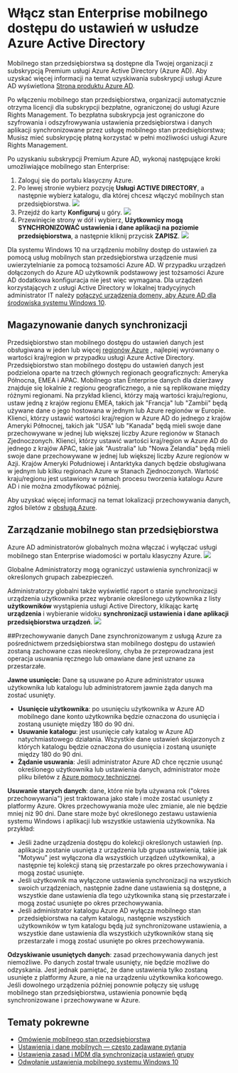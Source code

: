 <properties
    pageTitle="Włącz stan Enterprise mobilnego dostępu do ustawień w usłudze Azure Active Directory | Microsoft Azure"
    description="Często zadawane pytania dotyczące mobilnego stan Enterprise ustawień na urządzenia z systemem Windows. Mobilny stan przedsiębiorstwa umożliwia użytkownikom korzystanie z obsługi ujednolicony przez urządzenia z systemem Windows i skraca czas potrzebny do konfigurowania nowego urządzenia."
    services="active-directory"
    keywords="Stan Enterprise mobilnych, chmurze systemu windows, jak włączyć mobilnych stan przedsiębiorstwa"
    documentationCenter=""
    authors="femila"
    manager="swadhwa"
    editor="curtand"/>

<tags
    ms.service="active-directory"  
    ms.workload="identity"
    ms.tgt_pltfrm="na"
    ms.devlang="na"
    ms.topic="article"
    ms.date="09/27/2016"
    ms.author="femila"/>



# <a name="enable-enterprise-state-roaming-in-azure-active-directory"></a>Włącz stan Enterprise mobilnego dostępu do ustawień w usłudze Azure Active Directory

Mobilnego stan przedsiębiorstwa są dostępne dla Twojej organizacji z subskrypcją Premium usługi Azure Active Directory (Azure AD). Aby uzyskać więcej informacji na temat uzyskiwania subskrypcji usługi Azure AD wyświetlona [Strona produktu Azure AD](https://azure.microsoft.com/services/active-directory).

Po włączeniu mobilnego stan przedsiębiorstwa, organizacji automatycznie otrzyma licencji dla subskrypcji bezpłatne, ograniczonej do usługi Azure Rights Management. To bezpłatna subskrypcja jest ograniczone do szyfrowania i odszyfrowywania ustawienia przedsiębiorstwa i danych aplikacji synchronizowane przez usługę mobilnego stan przedsiębiorstwa; Musisz mieć subskrypcję płatną korzystać w pełni możliwości usługi Azure Rights Management.

Po uzyskaniu subskrypcji Premium Azure AD, wykonaj następujące kroki umożliwiające mobilnego stan Enterprise:

1. Zaloguj się do portalu klasyczny Azure.
2. Po lewej stronie wybierz pozycję **Usługi ACTIVE DIRECTORY**, a następnie wybierz katalogu, dla której chcesz włączyć mobilnych stan przedsiębiorstwa.
![](./media/active-directory-enterprise-state-roaming/active-directory-enterprise-state-roaming.png)
3. Przejdź do karty **Konfiguruj** u góry.
![](./media/active-directory-enterprise-state-roaming/active-directory-enterprise-state-roaming-configure.png)
4.  Przewinięcie strony w dół i wybierz, **Użytkownicy mogą SYNCHRONIZOWAĆ ustawienia i dane aplikacji na poziomie przedsiębiorstwa**, a następnie kliknij przycisk **ZAPISZ**.
![](./media/active-directory-enterprise-state-roaming/active-directory-enterprise-state-roaming-select-all-sync-settings.png)

Dla systemu Windows 10 na urządzeniu mobilny dostęp do ustawień za pomocą usług mobilnych stan przedsiębiorstwa urządzenie musi uwierzytelnianie za pomocą tożsamości Azure AD. W przypadku urządzeń dołączonych do Azure AD użytkownik podstawowy jest tożsamości Azure AD dodatkowa konfiguracja nie jest więc wymagana. Dla urządzeń korzystających z usługi Active Directory w lokalnej tradycyjnych administrator IT należy [połączyć urządzenia domeny, aby Azure AD dla środowiska systemu Windows 10](active-directory-azureadjoin-devices-group-policy.md).

## <a name="sync-data-storage"></a>Magazynowanie danych synchronizacji
Przedsiębiorstwo stan mobilnego dostępu do ustawień danych jest obsługiwana w jeden lub więcej [regionów Azure](https://azure.microsoft.com/regions/ ) , najlepiej wyrównany o wartości kraj/region w przypadku usługi Azure Active Directory. Przedsiębiorstwo stan mobilnego dostępu do ustawień danych jest podzielona oparte na trzech głównych regionach geograficznych: Ameryka Północna, EMEA i APAC. Mobilnego stan Enterprise danych dla dzierżawy znajduje się lokalnie z regionu geograficznego, a nie są replikowane między różnymi regionami.  Na przykład klienci, którzy mają wartości kraju/regionu, ustaw jedną z krajów regionu EMEA, takich jak "Francja" lub "Zambii" będą używane dane o jego hostowana w jednym lub Azure regionów w Europie.  Klienci, którzy ustawić wartości kraj/region w Azure AD do jednego z krajów Ameryki Północnej, takich jak "USA" lub "Kanada" będą mieli swoje dane przechowywane w jednej lub większej liczby Azure regionów w Stanach Zjednoczonych.  Klienci, którzy ustawić wartości kraj/region w Azure AD do jednego z krajów APAC, takie jak "Australia" lub "Nowa Zelandia" będą mieli swoje dane przechowywane w jednej lub większej liczby Azure regionów w Azji.  Krajów Ameryki Południowej i Antarktyka danych będzie obsługiwana w jednym lub kilku regionach Azure w Stanach Zjednoczonych.  Wartość kraju/regionu jest ustawiony w ramach procesu tworzenia katalogu Azure AD i nie można zmodyfikować później. 

Aby uzyskać więcej informacji na temat lokalizacji przechowywania danych, zgłoś biletów z [obsługą Azure](https://azure.microsoft.com/support/options/).

## <a name="manage-enterprise-state-roaming"></a>Zarządzanie mobilnego stan przedsiębiorstwa
Azure AD administratorów globalnych można włączać i wyłączać usługi mobilnego stan Enterprise wiadomości w portalu klasyczny Azure.
![](./media/active-directory-enterprise-state-roaming/active-directory-enterprise-state-roaming-manage.png)

Globalne Administratorzy mogą ograniczyć ustawienia synchronizacji w określonych grupach zabezpieczeń.

Administratorzy globalni także wyświetlić raport o stanie synchronizacji urządzenia użytkownika przez wybranie określonego użytkownika z listy **użytkowników** wystąpienia usługi Active Directory, klikając kartę **urządzenia** i wybieranie widoku **synchronizacji ustawienia i dane aplikacji przedsiębiorstwa urządzeń**.
![](./media/active-directory-enterprise-state-roaming/active-directory-enterprise-state-roaming-device-sync-settings.png)

##<a name="data-retention"></a>Przechowywanie danych
Dane zsynchronizowanym z usługą Azure za pośrednictwem przedsiębiorstwa stan mobilnego dostępu do ustawień zostaną zachowane czas nieokreślony, chyba że przeprowadzana jest operacja usuwania ręcznego lub omawiane dane jest uznane za przestarzałe. 

**Jawne usunięcie:** Dane są usuwane po Azure administrator usuwa użytkownika lub katalogu lub administratorem jawnie żąda danych ma zostać usunięty.

- **Usunięcie użytkownika**: po usunięciu użytkownika w Azure AD mobilnego dane konto użytkownika będzie oznaczona do usunięcia i zostaną usunięte między 180 do 90 dni. 
- **Usuwanie katalogu**: jest usunięcie cały katalog w Azure AD natychmiastowego działania. Wszystkie dane ustawień skojarzonych z których katalogu będzie oznaczona do usunięcia i zostaną usunięte między 180 do 90 dni. 
- **Żądanie usuwania**: Jeśli administrator Azure AD chce ręcznie usunąć określonego użytkownika lub ustawienia danych, administrator może pliku biletów z [Azure pomocy technicznej](https://azure.microsoft.com/support/). 

**Usuwanie starych danych**: dane, które nie była używana rok ("okres przechowywania") jest traktowana jako stałe i może zostać usunięty z platformy Azure. Okres przechowywania może ulec zmianie, ale nie będzie mniej niż 90 dni. Dane stare może być określonego zestawu ustawienia systemu Windows i aplikacji lub wszystkie ustawienia użytkownika. Na przykład:
 
- Jeśli żadne urządzenia dostępu do kolekcji określonych ustawień (np. aplikacja zostanie usunięta z urządzenia lub grupa ustawienia, takie jak "Motywu" jest wyłączona dla wszystkich urządzeń użytkownika), a następnie tej kolekcji staną się przestarzałe po okres przechowywania i mogą zostać usunięte. 
- Jeśli użytkownik ma wyłączone ustawienia synchronizacji na wszystkich swoich urządzeniach, następnie żadne dane ustawienia są dostępne, a wszystkie dane ustawienia dla tego użytkownika staną się przestarzałe i mogą zostać usunięte po okres przechowywania. 
- Jeśli administrator katalogu Azure AD wyłącza mobilnego stan przedsiębiorstwa na całym katalogu, następnie wszystkich użytkowników w tym katalogu będą już synchronizowane ustawienia, a wszystkie dane ustawienia dla wszystkich użytkowników staną się przestarzałe i mogą zostać usunięte po okres przechowywania. 

**Odzyskiwanie usuniętych danych**: zasad przechowywania danych jest niemożliwe. Po danych został trwale usunięty, nie będzie możliwe do odzyskania. Jest jednak pamiętać, że dane ustawienia tylko zostaną usunięte z platformy Azure, a nie na urządzeniu użytkownika końcowego. Jeśli dowolnego urządzenia później ponownie połączy się usługę mobilnego stan przedsiębiorstwa, ustawienia ponownie będą synchronizowane i przechowywane w Azure.


## <a name="related-topics"></a>Tematy pokrewne
- [Omówienie mobilnego stan przedsiębiorstwa](active-directory-windows-enterprise-state-roaming-overview.md)
- [Ustawienia i dane mobilnych — często zadawane pytania](active-directory-windows-enterprise-state-roaming-faqs.md)
- [Ustawienia zasad i MDM dla synchronizacja ustawień grupy](active-directory-windows-enterprise-state-roaming-group-policy-settings.md)
- [Odwołanie ustawienia mobilnego systemu Windows 10](active-directory-windows-enterprise-state-roaming-windows-settings-reference.md)

